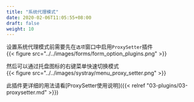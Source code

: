 ```yaml
---
title: "系统代理模式"
date: 2020-02-06T11:05:55+08:00
draft: false
weight: 10
---
```


设置系统代理模式前需要先在`选项`窗口中启用`ProxySetter`插件  
{{< figure src="../../images/forms/form_option_plugins.png" >}}

然后可以通过托盘图标的右键菜单快速切换模式  
{{< figure src="../../images/systray/menu_proxy_setter.png" >}}

此插件更详细的用法请看[ProxySetter使用说明]({{< relref "03-plugins/03-proxysetter.md" >}})
